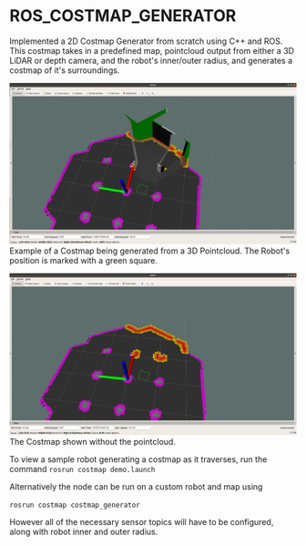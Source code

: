 # ROS_COSTMAP_GENERATOR

Implemented a 2D Costmap Generator from scratch using C++ and ROS. This costmap takes in a predefined map, pointcloud output from either a 3D LiDAR or depth camera, and the robot's inner/outer radius, and generates a costmap of it's surroundings.

![](/Images_Costmap/costmap_with_cloud.png)
Example of a Costmap being generated from a 3D Pointcloud. The Robot's position is marked with a green square.

![](/Images_Costmap/costmap.png)
The Costmap shown without the pointcloud.

To view a sample robot generating a costmap as it traverses, run the command 
`rosrun costmap demo.launch`

Alternatively the node can be run on a custom robot and map using 

`rosrun costmap costmap_generator`

However all of the necessary sensor topics will have to be configured, along with robot inner and outer radius.